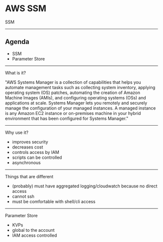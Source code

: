 # AWS SSM


SSM

---
## Agenda

* SSM
* Parameter Store

---
What is it?

"AWS Systems Manager is a collection of capabilities that helps you automate management tasks such as collecting system inventory, applying operating system (OS) patches, automating the creation of Amazon Machine Images (AMIs), and configuring operating systems (OSs) and applications at scale. Systems Manager lets you remotely and securely manage the configuration of your managed instances. A managed instance is any Amazon EC2 instance or on-premises machine in your hybrid environment that has been configured for Systems Manager."

---
Why use it?

* improves security
* decreases cost
* controls access by IAM
* scripts can be controlled
* asynchronous

---

Things that are different
* (probably) must have aggregated logging/cloudwatch because no direct access
* cannot ssh
* must be comfortable with shell/cli access

---

Parameter Store
* KVPs
* global to the account
* IAM access controlled

